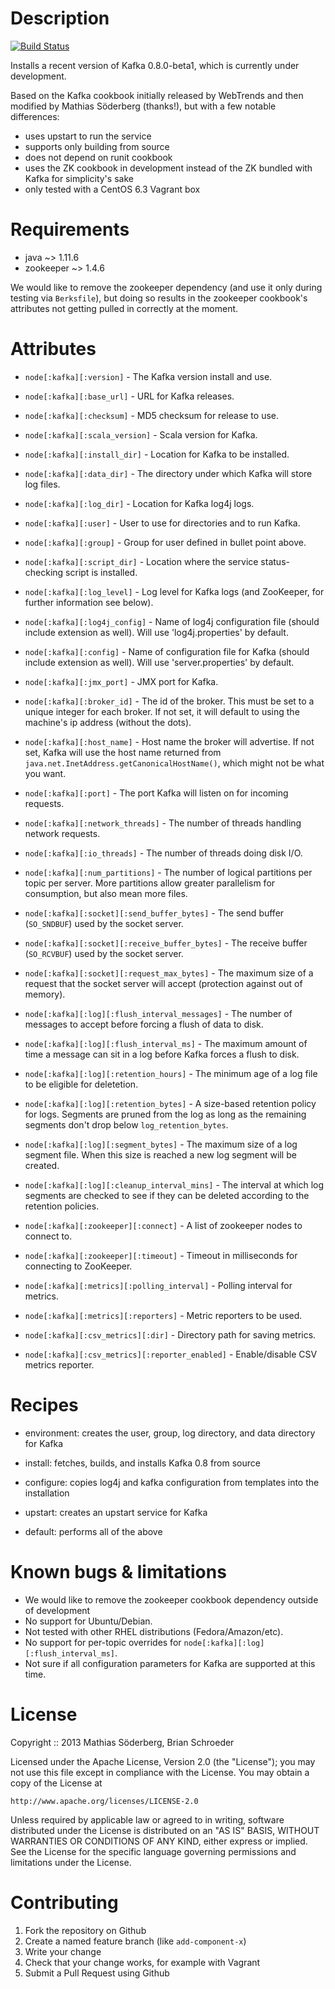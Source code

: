 # Description

[![Build Status](https://travis-ci.org/tms-engineering/kafka-cookbook.png?branch=master)](https://travis-ci.org/tms-engineering/kafka-cookbook)

Installs a recent version of Kafka 0.8.0-beta1, which is currently under
development.

Based on the Kafka cookbook initially released by WebTrends and then modified
by Mathias Söderberg (thanks!), but with a few notable differences:

* uses upstart to run the service
* supports only building from source
* does not depend on runit cookbook
* uses the ZK cookbook in development instead of the ZK bundled with Kafka for
  simplicity's sake
* only tested with a CentOS 6.3 Vagrant box

# Requirements

* java ~> 1.11.6
* zookeeper ~> 1.4.6

We would like to remove the zookeeper dependency (and use it only during
testing via `Berksfile`), but doing so results in the zookeeper cookbook's
attributes not getting pulled in correctly at the moment.

# Attributes

* ``node[:kafka][:version]`` - The Kafka version install and use.
* ``node[:kafka][:base_url]`` - URL for Kafka releases.
* ``node[:kafka][:checksum]`` - MD5 checksum for release to use.
* ``node[:kafka][:scala_version]`` - Scala version for Kafka.
* ``node[:kafka][:install_dir]`` - Location for Kafka to be installed.
* ``node[:kafka][:data_dir]`` - The directory under which Kafka will store log files.
* ``node[:kafka][:log_dir]`` - Location for Kafka log4j logs.
* ``node[:kafka][:user]`` - User to use for directories and to run Kafka.
* ``node[:kafka][:group]`` - Group for user defined in bullet point above.
* ``node[:kafka][:script_dir]`` - Location where the service status-checking script is installed.
* ``node[:kafka][:log_level]`` - Log level for Kafka logs (and ZooKeeper, for further
  information see below).
* ``node[:kafka][:log4j_config]`` - Name of log4j configuration file (should
  include extension as well). Will use 'log4j.properties' by default.
* ``node[:kafka][:config]`` - Name of configuration file for Kafka (should
  include extension as well). Will use 'server.properties' by default.
* ``node[:kafka][:jmx_port]`` - JMX port for Kafka.

* ``node[:kafka][:broker_id]`` - The id of the broker. This must be set to a unique integer
  for each broker. If not set, it will default to using the machine's ip address
  (without the dots).
* ``node[:kafka][:host_name]`` - Host name the broker will advertise. If not set, Kafka will
  use the host name returned from
``java.net.InetAddress.getCanonicalHostName()``, which might not be what you want.
* ``node[:kafka][:port]`` - The port Kafka will listen on for incoming requests.
* ``node[:kafka][:network_threads]`` - The number of threads handling network requests.
* ``node[:kafka][:io_threads]`` - The number of threads doing disk I/O.
* ``node[:kafka][:num_partitions]`` - The number of logical partitions per topic per server.
  More partitions allow greater parallelism for consumption, but also mean more
  files.

* ``node[:kafka][:socket][:send_buffer_bytes]`` - The send buffer (``SO_SNDBUF``) used by the
  socket server.
* ``node[:kafka][:socket][:receive_buffer_bytes]`` - The receive buffer (``SO_RCVBUF``) used by
  the socket server.
* ``node[:kafka][:socket][:request_max_bytes]`` - The maximum size of a request that the
  socket server will accept (protection against out of memory).

* ``node[:kafka][:log][:flush_interval_messages]`` - The number of messages to accept before
  forcing a flush of data to disk.
* ``node[:kafka][:log][:flush_interval_ms]`` - The maximum amount of time a message can sit
  in a log before Kafka forces a flush to disk.
* ``node[:kafka][:log][:retention_hours]`` - The minimum age of a log file to be eligible for
  deletetion.
* ``node[:kafka][:log][:retention_bytes]`` - A size-based retention policy for logs. Segments
  are pruned from the log as long as the remaining segments don't drop below
  ``log_retention_bytes``.
* ``node[:kafka][:log][:segment_bytes]`` - The maximum size of a log segment file. When this
  size is reached a new log segment will be created.
* ``node[:kafka][:log][:cleanup_interval_mins]`` - The interval at which log segments are
  checked to see if they can be deleted according to the retention policies.

* ``node[:kafka][:zookeeper][:connect]`` - A list of zookeeper nodes to connect to.
* ``node[:kafka][:zookeeper][:timeout]`` - Timeout in milliseconds for connecting to ZooKeeper.

* ``node[:kafka][:metrics][:polling_interval]`` - Polling interval for metrics.
* ``node[:kafka][:metrics][:reporters]`` - Metric reporters to be used.

* ``node[:kafka][:csv_metrics][:dir]`` - Directory path for saving metrics.
* ``node[:kafka][:csv_metrics][:reporter_enabled]`` - Enable/disable CSV metrics reporter.

# Recipes

* environment: creates the user, group, log directory, and data directory for Kafka
* install: fetches, builds, and installs Kafka 0.8 from source
* configure: copies log4j and kafka configuration from templates into the installation
* upstart: creates an upstart service for Kafka

* default: performs all of the above

# Known bugs & limitations

* We would like to remove the zookeeper cookbook dependency outside of development
* No support for Ubuntu/Debian.
* Not tested with other RHEL distributions (Fedora/Amazon/etc).
* No support for per-topic overrides for ``node[:kafka][:log][:flush_interval_ms]``.
* Not sure if all configuration parameters for Kafka are supported at this time.

# License

Copyright :: 2013 Mathias Söderberg, Brian Schroeder

Licensed under the Apache License, Version 2.0 (the "License");
you may not use this file except in compliance with the License.
You may obtain a copy of the License at

    http://www.apache.org/licenses/LICENSE-2.0

Unless required by applicable law or agreed to in writing, software
distributed under the License is distributed on an "AS IS" BASIS,
WITHOUT WARRANTIES OR CONDITIONS OF ANY KIND, either express or implied.
See the License for the specific language governing permissions and
limitations under the License.

# Contributing

1. Fork the repository on Github
2. Create a named feature branch (like `add-component-x`)
3. Write your change
4. Check that your change works, for example with Vagrant
5. Submit a Pull Request using Github

